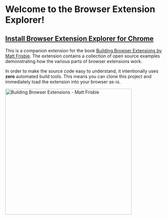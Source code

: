# Welcome to the Browser Extension Explorer!

## [Install Browser Extension Explorer for Chrome](https://chrome.google.com/webstore/detail/browser-extension-explore/jnofdoejfipgalklopidpdeofjebihcf)

This is a companion extension for the book [Building Browser Extensions by Matt Frisbie](https://www.amazon.com/Building-Browser-Extensions-Create-Firefox/dp/148428724X). The extension contains a collection of open source examples demonstrating how
the various parts of browser extensions work.

In order to make the source code easy to understand, it intentionally
uses **zero** automated build tools. This means you can
clone this project and immediately load the extension into your browser
as-is.

<img alt="Building Browser Extensions - Matt Frisbie" src="https://raw.githubusercontent.com/msfrisbie/demo-browser-extension/master/images/bbx_cover.jpg" width="400">
